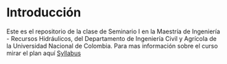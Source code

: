 # Introducción
Este es el repositorio de la clase de Seminario I en la Maestría de Ingeniería - Recursos Hidráulicos, del Departamento de Ingeniería Civil y Agrícola de la Universidad Nacional de Colombia. Para mas información sobre el curso mirar el plan aquí [Syllabus](https://lamhydro.github.io/seminarI/)






